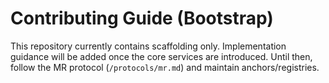 # Contributing Guide (Bootstrap)

This repository currently contains scaffolding only. Implementation guidance will
be added once the core services are introduced. Until then, follow the MR
protocol (`/protocols/mr.md`) and maintain anchors/registries.
